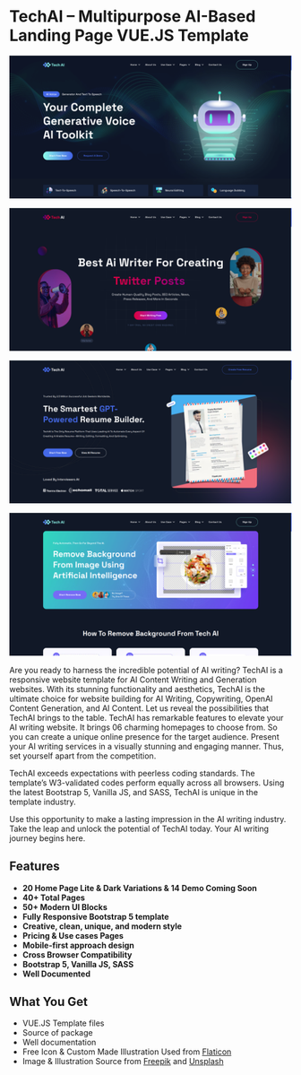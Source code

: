 # TechAI – Multipurpose AI-Based Landing Page VUE.JS Template

[![TechAI Demo](https://raw.githubusercontent.com/UsmanLiaqat404/tech-ai-vue/main/tech-ai-vue/src/assets/images/demos/Voice%20Over.png)](https://techai.rbcnews24.com/)

[![TechAI Demo](https://github.com/UsmanLiaqat404/tech-ai-vue/blob/main/tech-ai-vue/src/assets/images/demos/Content%20Writer.png?raw=true)](https://techai.rbcnews24.com/home-2)

[![TechAI Demo](https://github.com/UsmanLiaqat404/tech-ai-vue/blob/main/tech-ai-vue/src/assets/images/demos/Resume%20Builder.png?raw=true)](https://techai.rbcnews24.com/home-4)

[![TechAI Demo](https://github.com/UsmanLiaqat404/tech-ai-vue/blob/main/tech-ai-vue/src/assets/images/demos/Background%20Remover.png?raw=true)](https://techai.rbcnews24.com/home-3)

Are you ready to harness the incredible potential of AI writing? TechAI is a responsive website template for AI Content Writing and Generation websites. With its stunning functionality and aesthetics, TechAI is the ultimate choice for website building for AI Writing, Copywriting, OpenAI Content Generation, and AI Content. Let us reveal the possibilities that TechAI brings to the table. TechAI has remarkable features to elevate your AI writing website. It brings 06 charming homepages to choose from. So you can create a unique online presence for the target audience. Present your AI writing services in a visually stunning and engaging manner. Thus, set yourself apart from the competition.

TechAI exceeds expectations with peerless coding standards. The template’s W3-validated codes perform equally across all browsers. Using the latest Bootstrap 5, Vanilla JS, and SASS, TechAI is unique in the template industry.

Use this opportunity to make a lasting impression in the AI writing industry. Take the leap and unlock the potential of TechAI today. Your AI writing journey begins here.

## Features

- **20 Home Page Lite & Dark Variations & 14 Demo Coming Soon**
- **40+ Total Pages**
- **50+ Modern UI Blocks**
- **Fully Responsive Bootstrap 5 template**
- **Creative, clean, unique, and modern style**
- **Pricing & Use cases Pages**
- **Mobile-first approach design**
- **Cross Browser Compatibility**
- **Bootstrap 5, Vanilla JS, SASS**
- **Well Documented**

## What You Get

- VUE.JS Template files
- Source of package
- Well documentation
- Free Icon & Custom Made Illustration Used from [Flaticon](www.flaticon.com)
- Image & Illustration Source from [Freepik](www.freepik.com) and [Unsplash](www.unsplash.com)
